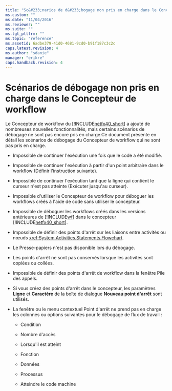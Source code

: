 ```yaml
---
title: "Sc&#233;narios de d&#233;bogage non pris en charge dans le Concepteur de workflow | Microsoft Docs"
ms.custom: ""
ms.date: "11/04/2016"
ms.reviewer: ""
ms.suite: ""
ms.tgt_pltfrm: ""
ms.topic: "reference"
ms.assetid: 6adbe379-41d0-4681-9cd0-b91f187c3c2c
caps.latest.revision: 4
ms.author: "sdanie"
manager: "erikre"
caps.handback.revision: 4
---
```

# Sc&#233;narios de d&#233;bogage non pris en charge dans le Concepteur de workflow
Le Concepteur de workflow du [!INCLUDE[netfx40_short](../workflow-designer/includes/netfx40_short_md.md)] a ajouté de nombreuses nouvelles fonctionnalités, mais certains scénarios de débogage ne sont pas encore pris en charge.Ce document présente en détail les scénarios de débogage du Concepteur de workflow qui ne sont pas pris en charge.  
  
-   Impossible de continuer l'exécution une fois que le code a été modifié.  
  
-   Impossible de continuer l'exécution à partir d'un point arbitraire dans le workflow \(Définir l'instruction suivante\).  
  
-   Impossible de continuer l'exécution tant que la ligne qui contient le curseur n'est pas atteinte \(Exécuter jusqu'au curseur\).  
  
-   Impossible d'utiliser le Concepteur de workflow pour déboguer les workflows créés à l'aide de code sans utiliser le concepteur.  
  
-   Impossible de déboguer les workflows créés dans les versions antérieures de [!INCLUDE[wf](../workflow-designer/includes/wf_md.md)] dans le concepteur [!INCLUDE[netfx40_short](../workflow-designer/includes/netfx40_short_md.md)].  
  
-   Impossible de définir des points d'arrêt sur les liaisons entre activités ou nœuds <xref:System.Activities.Statements.Flowchart>.  
  
-   Le Presse\-papiers n'est pas disponible lors du débogage.  
  
-   Les points d'arrêt ne sont pas conservés lorsque les activités sont copiées ou collées.  
  
-   Impossible de définir des points d'arrêt de workflow dans la fenêtre Pile des appels.  
  
-   Si vous créez des points d'arrêt dans le concepteur, les paramètres **Ligne** et **Caractère** de la boîte de dialogue **Nouveau point d'arrêt** sont utilisés.  
  
-   La fenêtre ou le menu contextuel Point d'arrêt ne prend pas en charge les colonnes ou options suivantes pour le débogage de flux de travail :  
  
    -   Condition  
  
    -   Nombre d'accès  
  
    -   Lorsqu'il est atteint  
  
    -   Fonction  
  
    -   Données  
  
    -   Processus  
  
    -   Atteindre le code machine